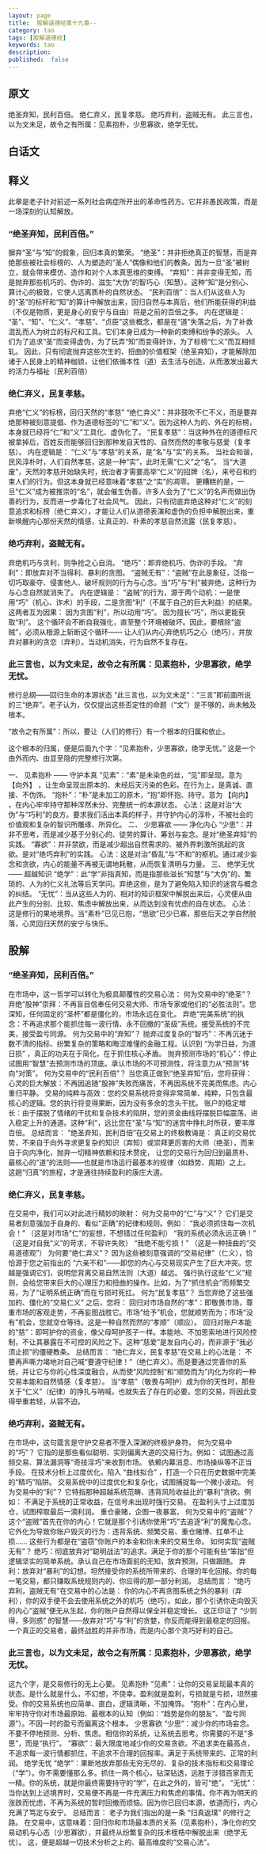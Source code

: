 ```yaml
---
layout: page
title:  股解道德经第十九章--
category: tao
tags: [股解道德经]
keywords: tao
description:
published:  false
---
```


## 原文
绝圣弃知，民利百倍。
绝仁弃义，民复孝慈。
绝巧弃利，盗贼无有。
此三言也，以为文未足，故令之有所属：见素抱朴，少思寡欲，绝学无忧。

## 白话文

## 释义
此章是老子针对前述一系列社会病症所开出的革命性药方。它并非愚民政策，而是一场深刻的认知解放。
### “绝圣弃知，民利百倍。”
摒弃“圣”与“知”的假象，回归本真的繁荣。
“绝圣”：并非拒绝真正的智慧，而是弃绝那些被社会标榜的、人为塑造的“圣人”偶像和他们的教条。因为一旦“圣”被树立，就会带来模仿、造作和对个人本真思维的束缚。
“弃知”：并非变得无知，而是抛弃那些机巧的、伪诈的、滋生“大伪”的智巧心（知慧）。这种“知”是分别心、算计心的极致，它使人远离质朴的自然状态。
“民利百倍”：当人们从这些人为的“圣”的标杆和“知”的算计中解放出来，回归自然与本真后，他们所能获得的利益（不仅是物质，更是身心的安宁与自由）将是之前的百倍之多。
内在逻辑是：
“圣”、“知”、“仁义”、“孝慈”、“贞臣”这些概念，都是在“道”失落之后，为了补救混乱而人为树立的标尺和工具。它们本身已成为一种新的束缚和纷争的源头。
人们为了追求“圣”而变得虚伪，为了玩弄“知”而变得奸诈，为了标榜“仁义”而互相倾轧。
因此，只有彻底抛弃这些次生的、扭曲的价值框架（绝圣弃知），才能解除加诸于人民身上的精神枷锁，让他们依循本性（道）去生活与创造，从而激发出最大的活力与福祉（民利百倍）

### 绝仁弃义，民复孝慈。
弃绝“仁义”的标榜，回归天然的“孝慈”
“绝仁弃义”：并非鼓吹不仁不义，而是要弃绝那种被刻意提倡、作为道德标签的“仁”和“义”。因为这种人为的、外在的标榜，本身就已经将“仁”和“义”工具化、虚伪化了。
“民复孝慈”：当这种外在的道德标尺被拿掉后，百姓反而能够回归到那种发自天性的、自然而然的孝敬与慈爱（复孝慈）。
内在逻辑是：
“仁义”与“孝慈”的关系，是“名”与“实”的关系。
当社会和谐，民风淳朴时，人们自然孝慈，这是一种“实”，此时无需“仁义”之“名”。
当“大道废”，天然的孝慈开始缺失时，统治者才需要高举“仁义”的招牌（名），来号召和约束人们的行为。但这本身就已经意味着“孝慈”之“实”的凋零。
更糟糕的是，一旦“仁义”成为被推崇的“名”，就会催生伪善。许多人会为了“仁义”的名声而做出伪善的行为，反而进一步毒化了社会风气。
因此，只有彻底弃绝这种对“仁义”的刻意追求和标榜（绝仁弃义），才能让人们从道德表演和虚伪的负担中解脱出来，重新唤醒内心那份天然的情感，让真正的、朴素的孝慈自然流露（民复孝慈）。

### 绝巧弃利，盗贼无有。
弃绝机巧与贪利，则争抢之心自消。
“绝巧”：即弃绝机巧、伪诈的手段。
“弃利”：即放弃对不当得利、暴利的贪图。
“盗贼无有”：“盗贼”在此是象征，泛指一切巧取豪夺、侵害他人、破坏规则的行为与心念。当“巧”与“利”被弃绝，这种行为与心念自然就消失了。
内在逻辑是：
“盗贼”的行为，源于两个动机：一是使用“巧”（机心、诈术）的手段，二是贪图“利”（不属于自己的巨大利益）的结果。这两者互为因果：
因为贪图“利”，所以动用“巧”。
因为擅长“巧”，所以更能获取“利”。
这个循环会不断自我强化，直至整个环境被破坏。因此，要根除“盗贼”，必须从根源上斩断这个循环——
让人们从内心弃绝机巧之心（绝巧），并放弃对暴利的贪恋（弃利）。当动机消失，行为自然不复存在。

### 此三言也，以为文未足，故令之有所属：见素抱朴，少思寡欲，绝学无忧。
修行总纲——回归生命的本源状态
“此三言也，以为文未足”：“三言”即前面所说的三“绝弃”。老子认为，仅仅提出这些否定性的命题（“文”）是不够的，尚未触及根本。

“故令之有所属”：所以，要让（人们的修行）有一个根本的归属和依止。

这个根本的归属，便是后面九个字：“见素抱朴，少思寡欲，绝学无忧。” 这是一个由外而内、由显至隐的完整修行次第。

一、 见素抱朴 —— 守护本真
“见素”：“素”是未染色的丝，“见”即呈现。意为 【向外】 ，让生命呈现出原本的、未经后天污染的色彩。在行为上，是真诚、直接、不伪饰。
“抱朴”：“朴”是未加工的原木，“抱”即怀抱、持守。意为 【向内】 ，在内心牢牢持守那种浑然未分、完整统一的本源状态。
心法：这是对治“大伪”与“巧利”的良方。要求我们活出本真的样子，并守护内心的淳朴，不被社会的价值观和复杂的智识所雕琢、所异化。
二、 少思寡欲 —— 净化内心
“少思”：并非不思考，而是减少基于分别心的、徒劳的算计、筹划与妄念。是对“绝圣弃知”的实践。
“寡欲”：并非禁欲，而是减少超出自然需求的、被外界刺激所挑起的贪欲。是对“绝巧弃利”的实践。
心法：这是对治“昏乱”与“不和”的枢机。通过减少妄念和贪欲，内心的能量不再被无谓地耗散，从而恢复清明与力量。
三、 绝学无忧 —— 超越知识
“绝学”：此“学”非指真知，而是指那些滋长“知慧”与“大伪”的、繁琐的、人为的仁义礼法等后天学问。弃绝这些，是为了避免陷入知识的迷宫与概念的纠结。
“无忧”：当从这些人为的、相对的知识框架中解脱出来后，心灵便从由此产生的分别、比较、焦虑中解放出来，从而达到没有忧虑的自在状态。
心法：这是修行的果地境界。当“素朴”已见已抱，“思欲”已少已寡，那些后天之学自然脱落，心灵回归天然的安宁与快乐。

## 股解
### “绝圣弃知，民利百倍。”
在市场中，这一哲学可以转化为极具颠覆性的交易心法：
何为交易中的“绝圣”？
弃绝“股神”崇拜：不再盲目信奉任何交易大师、市场专家或他们的“必胜法则”。您深知，任何固定的“圣杯”都是僵化的，市场永远在变化。
弃绝“完美系统”的执念：不再追求那个能抓住每一波行情、永不回撤的“圣级”系统。接受系统的不完美，接受盈亏同源。
何为交易中的“弃知”？
抛弃过度复杂的“智巧”：不再沉迷于数不清的指标、纷繁复杂的策略和晦涩难懂的金融工程。认识到 “为学日益，为道日损” ，真正的功夫在于简化，在于抓住核心矛盾。
抛弃预测市场的“机心”：停止试图用“智慧”去预测市场的顶底。承认市场的不可预测性，将注意力从“预测”转向“对策”。
何为交易中的“民利百倍”？
当您真正做到“绝圣弃知”后，您将获得：
心灵的巨大解放：不再因追随“股神”失败而痛苦，不再因系统不完美而焦虑。内心重归平静。
交易的纯粹与高效：您的交易系统将变得非常简单、纯粹，只包含最核心的逻辑。您的执行将变得果断，因为没有多余的念头干扰。
账户的稳定增长：由于摆脱了情绪的干扰和复杂技术的陷阱，您的资金曲线将摆脱巨幅震荡，进入稳定上升的通道。这种“利”，远比您在“圣”与“知”的迷宫中挣扎时所获，要丰厚百倍。
总结而言：
“绝圣弃知，民利百倍”在交易上的终极教诲是：
真正的交易优势，不来自于向外寻求更复杂的知识（弃知）或崇拜更厉害的大师（绝圣），而来自于向内净化，抛弃一切精神依赖和技术赘疣，
让您的交易行为回归到最质朴、最核心的“道”的法则——也就是市场运行最基本的规律（如趋势、周期）之上。
这趟“归真”的旅程，才是通往持续盈利的康庄大道。
### 绝仁弃义，民复孝慈。
在交易中，我们可以对此进行精妙的映射：
何为交易中的“仁”与“义”？
它们是交易者刻意强加于自身的、看似“正确”的纪律和规则。例如：
“我必须抓住每一次机会！” （这是对市场“仁”的妄想，不想错过任何盈利）
“我的系统必须永远正确！” （这是对自我“义”的苛求，不容许失败）
“我绝不能亏损！” （这是一种扭曲的“交易道德观”）
为何要“绝仁弃义”？
因为这些被刻意强调的“交易纪律”（仁义），恰恰源于您之前指出的 “六亲不和”——即您的内心与交易现实产生了巨大冲突。您越是强调它们，说明您背离交易自然法则（大道）越远。
强行执行这些“仁义”规则，会给您带来巨大的心理压力和扭曲的操作。比如，为了“抓住机会”而频繁交易，为了“证明系统正确”而在亏损时死扛。
何为“民复孝慈”？
当您弃绝了这些强加的、僵化的“交易仁义” 之后，您将：
回归对市场自然的“孝”：即敬畏市场，尊重市场的客观走势，不再妄图战胜它。市场“给予”机会，您就顺势而为；市场“没有”机会，您就空仓等待。这是一种自然而然的“孝顺”（顺应）。
回归对账户本能的“慈”：即呵护你的资金，像父母呵护孩子一样。本能地、不加思索地进行风险控制，不让其暴露在不可控的风险之下。这种“慈爱”是发自内心的，而非源于“我必须止损”的僵硬教条。
总结而言：
“绝仁弃义，民复孝慈”在交易上的心法是：
不要再声嘶力竭地对自己喊“要遵守纪律！”（绝仁弃义）。而是要通过完善你的系统，并让它与你的心性深度融合，从而使“风险控制”和“顺势而为”内化为你的一种交易本能和自然情感（复孝慈）。
当“孝慈”（敬畏与呵护）成为你的天性时，那些关于“仁义”（纪律）的挣扎与呐喊，也就失去了存在的必要。您的交易，将因此变得举重若轻，从容不迫。


### 绝巧弃利，盗贼无有。
在市场中，这句箴言是守护交易者不堕入深渊的终极护身符。
何为交易中的“巧”？
它指的是那些看似聪明、实则偏离大道的交易行为。例如：
试图通过高频交易、算法漏洞等“奇技淫巧”来收割市场。
依赖内幕消息、市场操纵等不正当手段。
在技术分析上过度优化，陷入 “曲线拟合” ，打造一个只在历史数据中完美的“精巧”陷阱。
交易系统中的过度优化和复杂化，试图捕捉每一个微小波动。
何为交易中的“利”？
它特指那种超越系统范畴、违背风险收益比的“暴利”贪欲。例如：
不满足于系统的正常收益，在信号未出现时强行交易。
在盈利头寸上过度加仓，试图榨取最后一滴利润。
重仓豪赌，企图一夜暴富。
何为交易中的“盗贼”？
这个“盗贼”首先在你的内心！它就是那个引诱你使用“巧”去追逐“利”的魔鬼心念。
它外化为导致你账户毁灭的行为：违背系统、频繁交易、重仓赌博、扛单不止损…… 这些行为都是在“盗窃”你账户的本金和你未来的交易生命。
如何实现“盗贼无有”？
绝巧：彻底放弃对“聪明战法”的追求。满足于你的那个可能有些“笨拙”但逻辑坚实的简单系统。承认自己在市场面前的无知，放弃预测，只做跟随。
弃利：放弃对“暴利”的幻想。坦然接受你的系统所带来的、合理的年化回报。你的每一笔交易，都只赚取系统规则内的、你应得的那一部分利润。
总结而言：
“绝巧弃利，盗贼无有”在交易中的心法是：
你的内心不再贪图系统之外的暴利（弃利），你的双手便不会去使用系统之外的机巧（绝巧）。如此，那个引诱你走向毁灭的内心“盗贼”便无从生起，你的账户自然得以保全并稳定增长。
这正印证了 “少则得，多则惑” 的智慧——放弃对“巧”与“利”的贪婪，你反而能得到最稳定的回报。 一个真正的交易者，最终战胜的并非市场，而是内心那个贪巧好利的自己。

### 此三言也，以为文未足，故令之有所属：见素抱朴，少思寡欲，绝学无忧。
这九个字，是交易修行的无上心要。
见素抱朴
“见素”：让你的交易呈现最本真的状态。是什么就是什么，不幻想，不侥幸。盈利就是盈利，亏损就是亏损，坦然接受。你的交易系统也应简单、直白，逻辑清晰，不加掩饰。
“抱朴”：在内心里，牢牢持守你对市场最原始、最根本的认知（例如：“趋势是你的朋友”、“盈亏同源”）。不因一时的盈亏而偏离这个根本。
少思寡欲
“少思”：减少你的市场妄念。不要不停地预测、分析、焦虑。相信你的系统，让系统去思考。你需要的不是“多思”，而是“执行”。
“寡欲”：最大限度地减少你的交易贪欲。不追求卖在最高点，不追求每一波行情都抓住，不追求不合理的回报率。满足于系统带来的、正常的利润。
绝学无忧
“绝学”：果断地放弃那些无穷无尽的、复杂的技术指标和交易理论（“学”）。你不需要懂那么多。抓住一两个核心，钻深钻透，远胜于涉猎百家而无一精。你的系统，就是你最终需要持守的“学”，在此之外的，皆可“绝”。
“无忧”：当你达到上述境界时，交易便不再是一件充满压力和焦虑的事情。你不再为明天的涨跌而忧虑，不再为系统的暂时回撤而烦恼。因为你已回归本源，依道而行，内心充满了笃定与安宁。
总结而言：
老子为我们指出的是一条 “归真返璞” 的修行之路。
在交易中，这意味着：回归你和市场最本质的关系（见素抱朴），净化你的交易动机与心态（少思寡欲），并最终从纷繁复杂的技术桎梏中解脱出来（绝学无忧）。
这，便是超越一切技术分析之上的、最高维度的“交易心法”。






